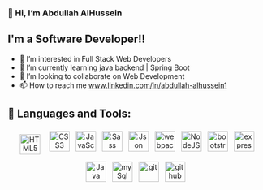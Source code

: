 
### 👋 Hi, I’m  Abdullah AlHussein
## I'm a Software Developer!!
- 👀 I’m interested in Full Stack Web Developers
- 🌱 I’m currently learning java backend | Spring Boot
- 💞️ I’m looking to collaborate on Web Development
- 📫 How to reach me  www.linkedin.com/in/abdullah-alhussein1

<!---
AbdullahAlhussein/AbdullahAlhussein is a ✨ special ✨ repository because its `README.md` (this file) appears on your GitHub profile.
You can click the Preview link to take a look at your changes.
--->

## 🧰 Languages and Tools:

<p align="center">
<img src="https://user-images.githubusercontent.com/70335592/113712264-96b8ac00-96ee-11eb-81e4-966c6ef5f08e.jpg" alt="HTML5" height="40" style="vertical-align:top; margin:10px">
<img src="https://user-images.githubusercontent.com/70335592/113714365-fa43d900-96f0-11eb-8642-e33f717d576a.jpg" alt="CSS3" height="40" style="vertical-align:top; margin:4px">
<img src="https://user-images.githubusercontent.com/70335592/113714384-ff088d00-96f0-11eb-9299-5dc5adfecf17.jpg" alt="JavaScript" height="40" style="vertical-align:top; margin:4px">
<img src="https://user-images.githubusercontent.com/70335592/113714395-0465d780-96f1-11eb-8755-9a59b5b0129e.jpg" alt="Sass" height="40" style="vertical-align:top; margin:4px">
<img src="https://user-images.githubusercontent.com/70335592/113714410-0891f500-96f1-11eb-93a4-a51cae952551.jpg" alt="Json" height="40" style="vertical-align:top; margin:4px">
 <img src="https://user-images.githubusercontent.com/70335592/113714417-0af44f00-96f1-11eb-8dee-20eabe92a0fe.jpg" alt="webpack" height="40" style="vertical-align:top; margin:4px">
<img src="https://user-images.githubusercontent.com/70335592/113714429-0cbe1280-96f1-11eb-9f8a-c2963c411d2c.jpg" alt="NodeJS" height="40" style="vertical-align:top; margin:4px">
<img src="https://user-images.githubusercontent.com/70335592/113714442-0f206c80-96f1-11eb-93b4-7bf7b120928c.jpg" alt="bootstrap 5" height="40" style="vertical-align:top; margin:4px">
<img src="https://user-images.githubusercontent.com/70335592/113714494-20697900-96f1-11eb-8b53-65844b60e784.jpg" alt="express" height="40" style="vertical-align:top; margin:4px">
<img src="https://user-images.githubusercontent.com/70335592/113714485-1ba4c500-96f1-11eb-8ef7-166ae8e265ac.jpg" alt="Java" height="40" style="vertical-align:top; margin:4px">
<img src="https://user-images.githubusercontent.com/70335592/113714631-45f68280-96f1-11eb-973d-0c1476c74354.jpg" alt="mySql" height="40" style="vertical-align:top; margin:4px">
<img src="https://user-images.githubusercontent.com/70335592/113714465-16e01100-96f1-11eb-9af9-2f8f8a6c9423.jpg" alt="git" height="40" style="vertical-align:top; margin:4px">
<img src="https://user-images.githubusercontent.com/70335592/113716443-46901880-96f3-11eb-9d96-5b43ea27dc1a.jpg" alt="github" height="40" style="vertical-align:top; margin:4px">
</p>









